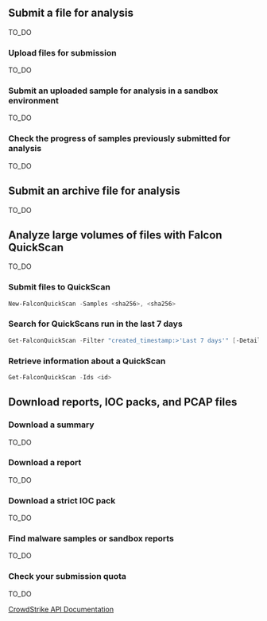 ## Submit a file for analysis

TO_DO

### Upload files for submission

TO_DO

### Submit an uploaded sample for analysis in a sandbox environment

TO_DO

### Check the progress of samples previously submitted for analysis

TO_DO

## Submit an archive file for analysis
TO_DO

## Analyze large volumes of files with Falcon QuickScan

TO_DO

### Submit files to QuickScan

```powershell
New-FalconQuickScan -Samples <sha256>, <sha256>
```

### Search for QuickScans run in the last 7 days

```powershell
Get-FalconQuickScan -Filter "created_timestamp:>'Last 7 days'" [-Detailed]
```

### Retrieve information about a QuickScan

```powershell
Get-FalconQuickScan -Ids <id>
```

## Download reports, IOC packs, and PCAP files

### Download a summary

TO_DO

### Download a report

TO_DO

### Download a strict IOC pack

TO_DO

### Find malware samples or sandbox reports

TO_DO

### Check your submission quota

TO_DO

[CrowdStrike API Documentation](https://falcon.crowdstrike.com/support/documentation/92/falcon-x-apis)